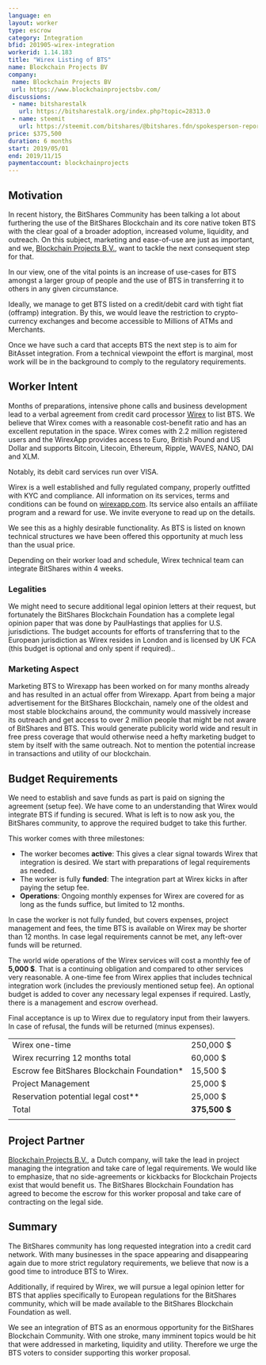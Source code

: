 ```yaml
---
language: en
layout: worker
type: escrow
category: Integration
bfid: 201905-wirex-integration
workerid: 1.14.183
title: "Wirex Listing of BTS"
name: Blockchain Projects BV
company:
 name: Blockchain Projects BV
 url: https://www.blockchainprojectsbv.com/
discussions:
 - name: bitsharestalk
   url: https://bitsharestalk.org/index.php?topic=28313.0
 - name: steemit
   url: https://steemit.com/bitshares/@bitshares.fdn/spokesperson-report-new-opportunity-for-bts
price: $375,500
duration: 6 months
start: 2019/05/01
end: 2019/11/15
paymentaccount: blockchainprojects
---
```


## Motivation

In recent history, the BitShares Community has been talking a lot about
furthering the use of the BitShares Blockchain and its core native token BTS
with the clear goal of a broader adoption, increased volume, liquidity, and
outreach. On this subject, marketing and ease-of-use are just as important, and
we, [Blockchain Projects B.V.](https://www.blockchainprojectsbv.com/), want to
tackle the next consequent step for that.

In our view, one of the vital points is an increase of use-cases for BTS
amongst a larger group of people and the use of BTS in transferring it to
others in any given circumstance.

Ideally, we manage to get BTS listed on a credit/debit card with tight fiat
(offramp) integration. By this, we would leave the restriction to
crypto-currency exchanges and become accessible to Millions of ATMs and
Merchants.

Once we have such a  card that accepts BTS the next step is to aim for BitAsset
integration. From a technical viewpoint the effort is marginal, most work will
be in the background to comply to the regulatory requirements.

## Worker Intent

Months of preparations, intensive phone calls and business development lead to
a verbal agreement from credit card processor [Wirex](https://wirexapp.com) to
list BTS. We believe that Wirex comes with a reasonable cost-benefit ratio and
has an excellent reputation in the space. Wirex comes with 2.2 million
registered users and the WirexApp provides access to Euro, British Pound and US
Dollar and supports Bitcoin, Litecoin, Ethereum, Ripple, WAVES, NANO, DAI and
XLM.

Notably, its debit card services run over VISA.

Wirex is a well established and fully regulated company, properly outfitted
with KYC and compliance. All information on its services, terms and conditions
can be found on [wirexapp.com](http://www.wirexapp.com/). Its service also
entails an affiliate program and a reward for use. We invite everyone to read
up on the details.

We see this as a highly desirable functionality. As BTS is listed on known
technical structures we have been offered this opportunity at much less than
the usual price.

Depending on their worker load and schedule, Wirex technical team can integrate
BitShares within 4 weeks.

### Legalities

We might need to secure additional legal opinion letters at their request, but
fortunately the BitShares Blockchain Foundation has a complete legal opinion
paper that was done by PaulHastings that applies for U.S. jurisdictions. The
budget accounts for efforts of transferring that to the European jurisdiction
as Wirex resides in London and is licensed by UK FCA (this budget is optional
		and only spent if required)..

### Marketing Aspect

Marketing BTS to Wirexapp has been worked on for many months already and has
resulted in an actual offer from Wirexapp. Apart from being a major
advertisement for the BitShares Blockchain, namely one of the oldest and most
stable blockchains around, the community would  massively increase its outreach
and get access to over 2 million people that might be not aware of BitShares
and BTS. This  would generate publicity world wide and result in free press
coverage that would otherwise need a hefty marketing budget to stem by itself
with the same outreach. Not to mention the potential increase in transactions
and utility of our blockchain.

## Budget Requirements

We need to establish and save funds as part is paid on signing the agreement
(setup fee). We have come to an understanding that Wirex would integrate BTS if
funding is secured. What is left is to now ask you, the BitShares community, to
approve the required budget to take this further.

This worker comes with three milestones:

* The worker becomes **active**: This gives a clear signal towards Wirex that integration is desired. We start with preparations of legal requirements as needed.
* The worker is fully **funded**: The integration part at Wirex kicks in after paying the setup fee.
* **Operations**: Ongoing monthly expenses for Wirex are covered for as long as the funds suffice, but limited to 12 months.

In case the worker is not fully funded, but covers expenses, project management
and fees, the time BTS is available on Wirex may be shorter than 12 months.  In
case legal requirements cannot be met, any left-over funds will be returned.

The world wide operations of the Wirex services will cost a monthly fee of
**5,000 $**. That is a continuing obligation and compared to other services
very reasonable. A one-time fee from Wirex applies that includes technical
integration work (includes the previously mentioned setup fee). An optional
budget is added  to cover any necessary legal expenses if required. Lastly,
there is a management and escrow overhead.

Final acceptance is up to Wirex due to regulatory input from their lawyers. In
case of refusal, the funds will be returned (minus expenses).

|  |  |
|--|--|
| Wirex one-time | 250,000 $ |
| Wirex recurring 12 months total | 60,000 $ |
| Escrow fee BitShares Blockchain Foundation* | 15,500 $ |
| Project Management | 25,000 $ |
| Reservation potential legal cost** | 25,000 $ |
| Total | **375,500 $**|
|  |  |

## Project Partner

[Blockchain Projects B.V.](https://www.blockchainprojectsbv.com/), a Dutch
company, will take the lead in project managing the integration and take care
of legal requirements. We would like to emphasize, that no side-agreements or
kickbacks for Blockchain Projects exist that would benefit us.  The BitShares
Blockchain Foundation has agreed to become the escrow for this worker proposal
and take care of contracting on the legal side.

## Summary

The BitShares community has long requested integration into a credit card
network. With many businesses in the space appearing and disappearing again due
to more strict regulatory requirements, we believe that now is a good time to
introduce BTS to Wirex.

Additionally, if required by Wirex, we will pursue a legal opinion letter for
BTS that applies specifically to European regulations for the BitShares
community, which will be made available to the BitShares Blockchain Foundation
as well.

We see an integration of BTS as an enormous opportunity for the BitShares
Blockchain Community. With one stroke, many imminent topics would be hit that
were addressed in marketing, liquidity and utility. Therefore we urge the BTS
voters to consider supporting this worker proposal.

